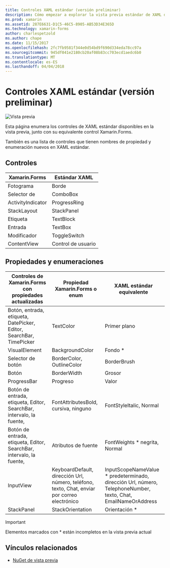 ```yaml
---
title: Controles XAML estándar (versión preliminar)
description: Cómo empezar a explorar la vista previa estándar de XAML de Xamarin.Forms
ms.prod: xamarin
ms.assetid: 287E6631-D1C5-46C5-8905-AB53D34E365D
ms.technology: xamarin-forms
author: charlespetzold
ms.author: chape
ms.date: 11/15/2017
ms.openlocfilehash: 2fc7fb9581f344e0d54bd9f690d334eda78cc97a
ms.sourcegitcommit: 945df041e2180cb20af08b83cc703ecd1aedc6b0
ms.translationtype: MT
ms.contentlocale: es-ES
ms.lasthandoff: 04/04/2018
---
```

# <a name="xaml-standard-preview-controls"></a>Controles XAML estándar (versión preliminar)

![Vista previa](~/media/shared/preview.png)

Esta página enumera los controles de XAML estándar disponibles en la vista previa, junto con su equivalente control Xamarin.Forms.

También es una lista de controles que tienen nombres de propiedad y enumeración nuevos en XAML estándar.

## <a name="controls"></a>Controles

|Xamarin.Forms|Estándar XAML|
|--- |--- |
|Fotograma|Borde|
|Selector de|ComboBox|
|ActivityIndicator|ProgressRing|
|StackLayout|StackPanel|
|Etiqueta|TextBlock|
|Entrada|TextBox|
|Modificador|ToggleSwitch|
|ContentView|Control de usuario|


## <a name="properties-and-enumerations"></a>Propiedades y enumeraciones

|Controles de Xamarin.Forms con propiedades actualizadas|Propiedad Xamarin.Forms o enum|XAML estándar equivalente|
|--- |--- |--- |
|Botón, entrada, etiqueta, DatePicker, Editor, SearchBar, TimePicker|TextColor|Primer plano|
|VisualElement|BackgroundColor|Fondo *|
|Selector de botón|BorderColor, OutlineColor|BorderBrush|
|Botón|BorderWidth|Grosor|
|ProgressBar|Progreso|Valor|
|Botón de entrada, etiqueta, Editor, SearchBar, intervalo, la fuente,|FontAttributesBold, cursiva, ninguno|FontStyleItalic, Normal|
|Botón de entrada, etiqueta, Editor, SearchBar, intervalo, la fuente,|Atributos de fuente|FontWeights * negrita, Normal|
|InputView|KeyboardDefault, dirección Url, número, teléfono, texto, Chat, enviar por correo electrónico|InputScopeNameValue * predeterminado, dirección Url, número, TelephoneNumber, texto, Chat, EmailNameOrAddress|
|StackPanel|StackOrientation|Orientación *|

> [!IMPORTANT]
> Elementos marcados con * están incompletos en la vista previa actual

## <a name="related-links"></a>Vínculos relacionados

- [NuGet de vista previa](https://aka.ms/xf-xamlstandard-nuget)
